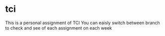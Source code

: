# tci
This is a personal assignment of TCI
You can eaisly switch between branch to check and see of each assignment on each week

